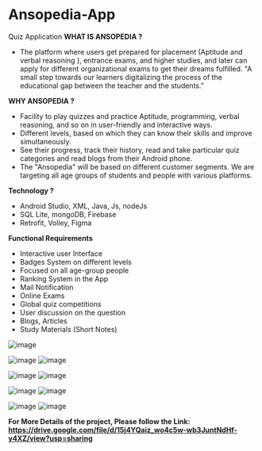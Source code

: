 # Ansopedia-App
Quiz Application
**WHAT IS ANSOPEDIA ?**
- The platform where users get prepared for placement (Aptitude and verbal
reasoning ), entrance exams, and higher studies, and later can apply for
different organizational exams to get their dreams fulfilled.
  "A small step towards our learners digitalizing the process of
  the educational gap between the teacher and the students."

**WHY ANSOPEDIA ?**
  - Facility to play quizzes and practice Aptitude, programming, verbal reasoning, and
    so on in user-friendly and interactive ways.
  - Different levels, based on which they can know their skills and improve
    simultaneously.
  - See their progress, track their history, read and take particular quiz categories and
    read blogs from their Android phone.
  - The "Ansopedia" will be based on different customer segments. We are targeting all
    age groups of students and people with various platforms.

**Technology ?**
  - Android Studio, XML, Java, Js, nodeJs
  - SQL Lite, mongoDB, Firebase
  - Retrofit, Volley, Figma

**Functional Requirements**
  - Interactive user Interface
  - Badges System on different levels
  - Focused on all age-group people
  -  Ranking System in the App
  -  Mail Notification
  - Online Exams
  - Global quiz competitions
  - User discussion on the question
  - Blogs, Articles
  - Study Materials (Short Notes)

![image](https://github.com/Shahbibek/Ansopedia-App/assets/84366074/f8d922c8-2d61-4d0a-9195-609f3783232d)

![image](https://github.com/Shahbibek/Ansopedia-App/assets/84366074/ef8e7c8c-b7a0-465d-a252-2ddfecb71373)  ![image](https://github.com/Shahbibek/Ansopedia-App/assets/84366074/7efcefaf-a1fb-4ec8-b316-2c103034935e)

![image](https://github.com/Shahbibek/Ansopedia-App/assets/84366074/73a71e3c-237b-4825-a541-dd6ebe0d41e7)  ![image](https://github.com/Shahbibek/Ansopedia-App/assets/84366074/18f870aa-6bda-483c-95d4-c3ed9e5fd542)

![image](https://github.com/Shahbibek/Ansopedia-App/assets/84366074/7aab0dba-71bf-49fb-8199-d689a0a343d0)  ![image](https://github.com/Shahbibek/Ansopedia-App/assets/84366074/3ca5738a-1a52-4870-96bf-5e925876e8e4)

![image](https://github.com/Shahbibek/Ansopedia-App/assets/84366074/1c521a4e-68e9-4d3d-aa62-7f2a35e5b449)  ![image](https://github.com/Shahbibek/Ansopedia-App/assets/84366074/f7fe6f29-bf08-4509-a31d-d288f9d282c7)

**For More Details of the project, Please follow the Link: https://drive.google.com/file/d/15j4YQaiz_wo4c5w-wb3JuntNdHf-y4XZ/view?usp=sharing**













